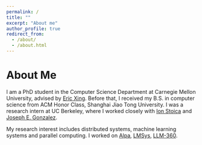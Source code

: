 ```yaml
---
permalink: /
title: ""
excerpt: "About me"
author_profile: true
redirect_from: 
  - /about/
  - /about.html
---
```

# About Me

I am a PhD student in the Computer Science Department at Carnegie Mellon University, advised by [Eric Xing](https://www.cs.cmu.edu/~epxing/). Before that, I received my B.S. in computer science from ACM Honor Class, Shanghai Jiao Tong University. I was a research intern at UC Berkeley, where I worked closely with [Ion Stoica](https://people.eecs.berkeley.edu/~istoica/) and [Joseph E. Gonzalez](https://people.eecs.berkeley.edu/~jegonzal/).

My research interest includes distributed systems, machine learning systems and parallel computing. I worked on [Alpa](https://github.com/alpa-projects/alpa), [LMSys](https://github.com/lm-sys/FastChat), [LLM-360](https://www.llm360.ai/index.html).
